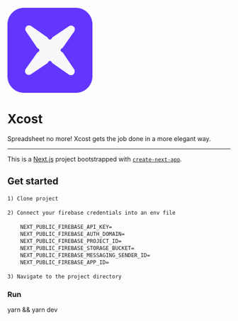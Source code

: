 ![initials logo](/public/android-chrome-192x192.png 'initials logo')

# Xcost

Spreadsheet no more! Xcost gets the job done in a more elegant way.

---

This is a [Next.js](https://nextjs.org/) project bootstrapped with [`create-next-app`](https://github.com/vercel/next.js/tree/canary/packages/create-next-app).

## Get started

    1) Clone project

    2) Connect your firebase credentials into an env file

        NEXT_PUBLIC_FIREBASE_API_KEY=
        NEXT_PUBLIC_FIREBASE_AUTH_DOMAIN=
        NEXT_PUBLIC_FIREBASE_PROJECT_ID=
        NEXT_PUBLIC_FIREBASE_STORAGE_BUCKET=
        NEXT_PUBLIC_FIREBASE_MESSAGING_SENDER_ID=
        NEXT_PUBLIC_FIREBASE_APP_ID=

    3) Navigate to the project directory

### Run

yarn && yarn dev
